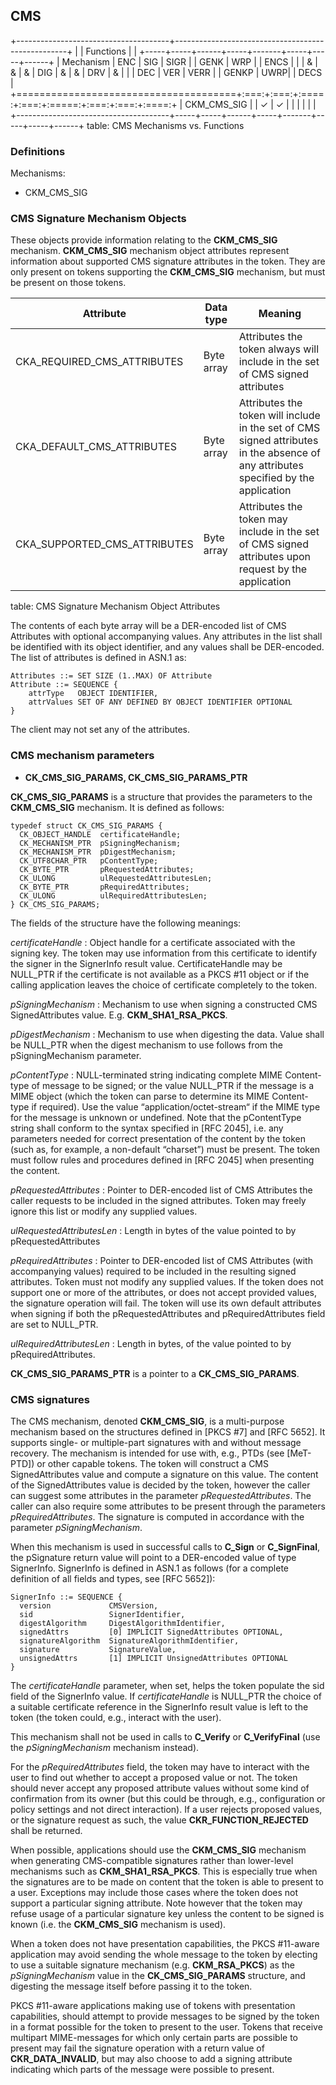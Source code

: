 ## CMS

+--------------------------------------+---------------------------------------------------+
|                                      | Functions                                         |
|                                      +-----+-----+------+-----+-------+-----+-----+------+
| Mechanism                            | ENC | SIG | SIGR |     | GENK  | WRP |     | ENCS |
|                                      |  &  |  &  |  &   | DIG |   &   |  &  | DRV |  &   |
|                                      | DEC | VER | VERR |     | GENKP | UWRP|     | DECS |
+======================================+:===:+:===:+:====:+:===:+:=====:+:===:+:===:+:====:+
| CKM_CMS_SIG                          |     |  ✓  |  ✓   |     |       |     |     |      |
+--------------------------------------+-----+-----+------+-----+-------+-----+-----+------+
table: CMS Mechanisms vs. Functions

### Definitions

Mechanisms:

- CKM_CMS_SIG

### CMS Signature Mechanism Objects

These objects provide information relating to the **CKM_CMS_SIG** mechanism.
**CKM_CMS_SIG** mechanism object attributes represent information about
supported CMS signature attributes in the token. They are only present on tokens
supporting the **CKM_CMS_SIG** mechanism, but must be present on those tokens.

| Attribute                    | Data type  | Meaning                    |
|------------------------------|------------|----------------------------|
| CKA_REQUIRED_CMS_ATTRIBUTES  | Byte array | Attributes the token always will include in the set of CMS signed attributes |
| CKA_DEFAULT_CMS_ATTRIBUTES   | Byte array | Attributes the token will include in the set of CMS signed attributes in the absence of any attributes specified by the application |
| CKA_SUPPORTED_CMS_ATTRIBUTES | Byte array | Attributes the token may include in the set of CMS signed attributes upon request by the application |
table: CMS Signature Mechanism Object Attributes

The contents of each byte array will be a DER-encoded list of CMS Attributes
with optional accompanying values. Any attributes in the list shall be
identified with its object identifier, and any values shall be DER-encoded. The
list of attributes is defined in ASN.1 as:

~~~{.c}
Attributes ::= SET SIZE (1..MAX) OF Attribute
Attribute ::= SEQUENCE {
    attrType   OBJECT IDENTIFIER,
    attrValues SET OF ANY DEFINED BY OBJECT IDENTIFIER OPTIONAL
}
~~~

The client may not set any of the attributes.

### CMS mechanism parameters

* **CK_CMS_SIG_PARAMS, CK_CMS_SIG_PARAMS_PTR**

**CK_CMS_SIG_PARAMS** is a structure that provides the parameters to the
**CKM_CMS_SIG** mechanism. It is defined as follows:

~~~{.c}
typedef struct CK_CMS_SIG_PARAMS {
  CK_OBJECT_HANDLE  certificateHandle;
  CK_MECHANISM_PTR  pSigningMechanism;
  CK_MECHANISM_PTR  pDigestMechanism;
  CK_UTF8CHAR_PTR   pContentType;
  CK_BYTE_PTR       pRequestedAttributes;
  CK_ULONG          ulRequestedAttributesLen;
  CK_BYTE_PTR       pRequiredAttributes;
  CK_ULONG          ulRequiredAttributesLen;
} CK_CMS_SIG_PARAMS;
~~~

The fields of the structure have the following meanings:

_certificateHandle_
: Object handle for a certificate associated with the signing key. The token may
  use information from this certificate to identify the signer in the SignerInfo
  result value. CertificateHandle may be NULL_PTR if the certificate is not
  available as a PKCS #11 object or if the calling application leaves the choice
  of certificate completely to the token.

_pSigningMechanism_
: Mechanism to use when signing a constructed CMS SignedAttributes value. E.g.
  **CKM_SHA1_RSA_PKCS**.

_pDigestMechanism_
: Mechanism to use when digesting the data. Value shall be NULL_PTR when the
  digest mechanism to use follows from the pSigningMechanism parameter.

_pContentType_
: NULL-terminated string indicating complete MIME Content-type of message to be
  signed; or the value NULL_PTR if the message is a MIME object (which the token
  can parse to determine its MIME Content-type if required). Use the value
  “application/octet-stream“ if the MIME type for the message is unknown or
  undefined. Note that the pContentType string shall conform to the syntax
  specified in [RFC 2045], i.e. any parameters needed for correct presentation
  of the content by the token (such as, for example, a non-default “charset”)
  must be present. The token must follow rules and procedures defined in
  [RFC 2045] when presenting the content.

_pRequestedAttributes_
: Pointer to DER-encoded list of CMS Attributes the caller requests to be
  included in the signed attributes. Token may freely ignore this list or modify
  any supplied values.

_ulRequestedAttributesLen_
: Length in bytes of the value pointed to by pRequestedAttributes

_pRequiredAttributes_
: Pointer to DER-encoded list of CMS Attributes (with accompanying values)
  required to be included in the resulting signed attributes. Token must not
  modify any supplied values. If the token does not support one or more of the
  attributes, or does not accept provided values, the signature operation will
  fail. The token will use its own default attributes when signing if both the
  pRequestedAttributes and pRequiredAttributes field are set to NULL_PTR.

_ulRequiredAttributesLen_
: Length in bytes, of the value pointed to by pRequiredAttributes.

**CK_CMS_SIG_PARAMS_PTR** is a pointer to a **CK_CMS_SIG_PARAMS**.

### CMS signatures

The CMS mechanism, denoted **CKM_CMS_SIG**, is a multi-purpose mechanism based
on the structures defined in [PKCS #7] and [RFC 5652]. It supports single- or
multiple-part signatures with and without message recovery. The mechanism is
intended for use with, e.g., PTDs (see [MeT-PTD]) or other capable tokens. The
token will construct a CMS SignedAttributes value and compute a signature on
this value. The content of the SignedAttributes value is decided by the token,
however the caller can suggest some attributes in the parameter
_pRequestedAttributes_. The caller can also require some attributes to be
present through the parameters _pRequiredAttributes_. The signature is computed
in accordance with the parameter _pSigningMechanism_.

When this mechanism is used in successful calls to **C_Sign** or
**C_SignFinal**, the pSignature return value will point to a DER-encoded value
of type SignerInfo. SignerInfo is defined in ASN.1 as follows (for a complete
definition of all fields and types, see [RFC 5652]):

~~~{.c}
SignerInfo ::= SEQUENCE {
  version             CMSVersion,
  sid                 SignerIdentifier,
  digestAlgorithm     DigestAlgorithmIdentifier,
  signedAttrs         [0] IMPLICIT SignedAttributes OPTIONAL,
  signatureAlgorithm  SignatureAlgorithmIdentifier,
  signature           SignatureValue,
  unsignedAttrs       [1] IMPLICIT UnsignedAttributes OPTIONAL
}
~~~

The _certificateHandle_ parameter, when set, helps the token populate the sid
field of the SignerInfo value. If _certificateHandle_ is NULL_PTR the choice of
a suitable certificate reference in the SignerInfo result value is left to the
token (the token could, e.g., interact with the user).

This mechanism shall not be used in calls to **C_Verify** or **C_VerifyFinal**
(use the _pSigningMechanism_ mechanism instead).

For the _pRequiredAttributes_ field, the token may have to interact with the
user to find out whether to accept a proposed value or not. The token should
never accept any proposed attribute values without some kind of confirmation
from its owner (but this could be through, e.g., configuration or policy
settings and not direct interaction). If a user rejects proposed values, or the
signature request as such, the value **CKR_FUNCTION_REJECTED** shall be
returned.

When possible, applications should use the **CKM_CMS_SIG** mechanism when
generating CMS-compatible signatures rather than lower-level mechanisms such as
**CKM_SHA1_RSA_PKCS**. This is especially true when the signatures are to be
made on content that the token is able to present to a user. Exceptions may
include those cases where the token does not support a particular signing
attribute. Note however that the token may refuse usage of a particular
signature key unless the content to be signed is known (i.e. the **CKM_CMS_SIG**
mechanism is used).

When a token does not have presentation capabilities, the PKCS #11-aware
application may avoid sending the whole message to the token by electing to use
a suitable signature mechanism (e.g. **CKM_RSA_PKCS**) as the
_pSigningMechanism_ value in the **CK_CMS_SIG_PARAMS** structure, and digesting
the message itself before passing it to the token.

PKCS #11-aware applications making use of tokens with presentation capabilities,
should attempt to provide messages to be signed by the token in a format
possible for the token to present to the user. Tokens that receive multipart
MIME-messages for which only certain parts are possible to present may fail the
signature operation with a return value of **CKR_DATA_INVALID**, but may also
choose to add a signing attribute indicating which parts of the message were
possible to present.
